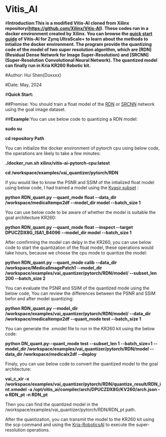 # Vitis_AI
#**Introduction:This is a modified Vitis-AI cloned from Xilinx repository(https://github.com/Xilinx/Vitis-AI). These codes run in a docker environment created by Xilinx. You can browse the [quick start guide](https://xilinx.github.io/Vitis-AI/3.0/html/docs/quickstart/mpsoc.html) of Vitis-AI for Zynq UltraScale+ to learn about the methods to intialize the docker environment. The program provide the quantizing code of the model of two super resolution algorithm, which are [RDN](Residual Dense Network for Image Super-Resolution)  and [SRCNN](Super-Resolution Convolutional Neural Network). The quantized model can finally run in Kria KR260 Robotic kit.**

#Author: Hui Shen(Doxxxx)

#Date: May, 2024

#**Quick Start:**

##Premise: You should train a float model of the [RDN](https://github.com/yjn870/RDN-pytorch) or [SRCNN](https://github.com/yjn870/SRCNN-pytorch) network using the goal image dataset.

##**Example**:You can use below code to quantizing a RDN model:

**sudo su**

**cd repository Path**

You can initialize the docker environment of pytorch cpu using below code,
the operations are likely to take a few minutes:

**./docker_run.sh xilinx/vitis-ai-pytorch-cpu:latest**

**cd /workspace/examples/vai_quantizer/pytorch/RDN**

if you would like to know the PSNR and SSIM of the intialized float model using below code,
I had trained a model using the [Kvasir subset](https://paperswithcode.com/dataset/kvasir) :

**python RDN_quant.py --quant_mode float --data_dir /workspace/medicaltempx2df --model_dir model --batch_size 1**

You can use below code to be aware of whether the model is suitable the goal architecture KR260:

**python RDN_quant.py --quant_mode float --inspect --target DPUCZDX8G_ISA1_B4096 --model_dir model --batch_size 1**

After comfirming the model can delpy in the KR260, you can use below code to start the quantization of the float model,
these operations would take hours, because we choose the cpu mode to quantize the model:

**python RDN_quant.py --quant_mode calib --data_dir /workspace/MedicalImagePatch1 --model_dir /workspace/examples/vai_quantizer/pytorch/RDN/model/  --subset_len 200 --batch_size 2**

You can evaluate the PSNR and SSIM of the quantized mode using the below code,
You can review the differences between the PSNR and SSIM befor and after model quantizing:

**python RDN_quant.py --model_dir /workspace/examples/vai_quantizer/pytorch/RDN/model/ --data_dir /workspace/medicaltempx2df --quant_mode test --batch_size 1**

You can generate the .xmodel file to run in the KR260 kit using the below code:

**python DN_quant.py--quant_mode test --subset_len 1 --batch_size=1 --model_dir /workspace/examples/vai_quantizer/pytorch/RDN/model --data_dir /workspace/medicalx2df --deploy**

Finaly, you can use below code to convert the quantized model to the goal architecture:

**vai_c_xir -x /workspace/examples/vai_quantizer/pytorch/RDN/quantize_result/RDN_int.xmodel -a /opt/vitis_ai/compiler/arch/DPUCZDX8G/KV260/arch.json -o RDN_pt -n RDN_pt**

Then you can find the quantized model in the /workspace/examples/vai_quantizer/pytorch/RDN/RDN_pt path.

After the quantization, you can transmit the model to the KR260 kit using the scp command and using the [Kria-RoboticsAI](https://github.com/amd/Kria-RoboticsAI?tab=readme-ov-file) to execute the super-resolution operations.





 




